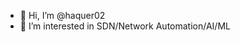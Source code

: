 - 👋 Hi, I’m @haquer02
- 👀 I’m interested in SDN/Network Automation/AI/ML



<!---
haquer02/haquer02 is a ✨ special ✨ repository because its `README.md` (this file) appears on your GitHub profile.
You can click the Preview link to take a look at your changes.
--->
